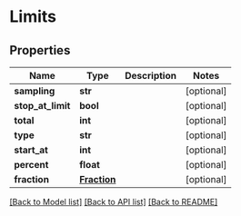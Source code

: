 # Limits


## Properties
Name | Type | Description | Notes
------------ | ------------- | ------------- | -------------
**sampling** | **str** |  | [optional] 
**stop_at_limit** | **bool** |  | [optional] 
**total** | **int** |  | [optional] 
**type** | **str** |  | [optional] 
**start_at** | **int** |  | [optional] 
**percent** | **float** |  | [optional] 
**fraction** | [**Fraction**](Fraction.md) |  | [optional] 

[[Back to Model list]](../README.md#documentation-for-models) [[Back to API list]](../README.md#documentation-for-api-endpoints) [[Back to README]](../README.md)


